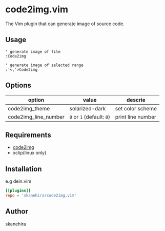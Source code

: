 # code2img.vim
The Vim plugin that can generate image of source code.

## Usage
```vim
" generate image of file
:Code2img

" generate image of selected range
:'<,'>Code2img
```

## Options
| option               | value                     | descrie           |
|----------------------|---------------------------|-------------------|
| code2img_theme       | solarized-dark            | set color scheme  |
| code2img_line_number | `0` or `1` (default: `0`) | print line number |

## Requirements
- [code2img](https://github.com/skanehira/code2img)
- xclip(linux only)

## Installation
e.g dein.vim

```toml
[[plugins]]
repo = 'skanehira/code2img.vim'
```

## Author
skanehira
